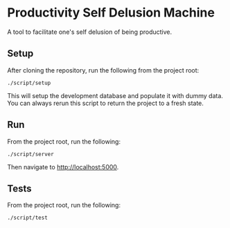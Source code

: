 # Productivity Self Delusion Machine

A tool to facilitate one's self delusion of being productive.

## Setup

After cloning the repository, run the following from the project root:

```
./script/setup
```

This will setup the development database and populate it with dummy data. You
can always rerun this script to return the project to a fresh state.

## Run

From the project root, run the following:

```
./script/server
```

Then navigate to [http://localhost:5000](http://localhost:5000).

## Tests

From the project root, run the following:

```
./script/test
```
